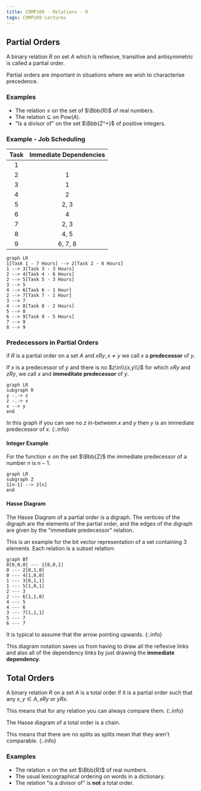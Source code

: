 ```yaml
---
title: COMP109 - Relations - 9
tags: COMP109 Lectures
---
```

## Partial Orders
A binary relation $R$ on set $A$ which is reflexive, transitive and antisymmetric is called  a partial order.

Partial orders are important in situations where we wish to characterise precedence.

### Examples
* The relation $\leq$ on the set of $\Bbb{R}$ of real numbers.
* The relation $\subseteq$ on $\text{Pow}(A)$.
* "Is a divisor of" on the set $\Bbb{Z^+}$ of positive integers.

### Example - Job Scheduling

| Task | Immediate Dependencies |
| :-: | :-: |
| 1 |  |
| 2 | 1 |
| 3 | 1 |
| 4 | 2 | 
| 5 | 2, 3 |
| 6 | 4 |
| 7 | 2, 3 |
| 8 | 4, 5 |
| 9 | 6, 7, 8 |

```mermaid
graph LR
1[Task 1 - 7 Hours] --> 2[Task 2 - 6 Hours]
1 --> 3[Task 3 - 3 Hours]
2 --> 4[Task 4 - 6 Hours]
2 --> 5[Task 5 - 3 Hours]
3 --> 5
4 --> 6[Task 6 - 1 Hour]
2 --> 7[Task 7 - 1 Hour]
3 --> 7
4 --> 8[Task 8 - 2 Hours]
5 --> 8
6 --> 9[Task 9 - 5 Hours]
7 --> 9
8 --> 9
```

### Predecessors in Partial Orders
if $R$ is a partial order on a set $A$ and $xRy, x\neq y$ we call $x$ a **predecessor** of $y$.

If $x$ is a predecessor of $y$ and there is no $z\in\\{x,y\\}$ for which $xRy$ and $zRy$, we call $x$ and **immeditate predecessor** of $y$.

```mermaid
graph LR
subgraph R
y -.-> z
z -.-> x
x --> y
end
```

In this graph if you can see no $z$ in-between $x$ and $y$ then $y$ is an immediate predecessor of $x$.
{:.info}

#### Integer Example
For the function $\leq$ on the set $\Bbb{Z}$ the immediate predecessor of a number $n$ is $n-1$.

```mermaid
graph LR
subgraph Z
1[n-1] --> 2[n]
end 
```

#### Hasse Diagram
The Hasse Diagram of a partial order is a digraph. The vertices of the digraph are the elements of the partial order, and the edges of the digraph are given by the "immediate predecessor" relation.

This is an example for the bit vector representation of a set containing 3 elements. Each relation is a subset relation:

```mermaid
graph BT
0[0,0,0] --- 1[0,0,1]
0 --- 2[0,1,0]
0 --- 4[1,0,0]
1 --- 3[0,1,1]
1 --- 5[1,0,1]
2 --- 3
2 --- 6[1,1,0]
4 --- 5
4 --- 6
3 --- 7[1,1,1]
5 --- 7
6 --- 7
```

It is typical to assume that the arrow pointing upwards.
{:.info}

This diagram notation saves us from having to draw all the reflexive links and also all of the dependency links by just drawing the **immediate dependency**.

## Total Orders
A binary relation $R$ on a set $A$ is a total order if it is a partial order such that any $x,y\in A,xRy$ or $yRx$.

This means that for any relation you can always compare them.
{:.info}

The Hasse diagram of a total order is a chain.

This means that there are no splits as splits mean that they aren't comparable.
{:.info}

### Examples
* The relation $\leq$ on the set $\Bbb{R}$ of real numbers.
* The usual lexicographical ordering on words in a dictionary.
* The relation "is a divisor of" is **not** a total order.
